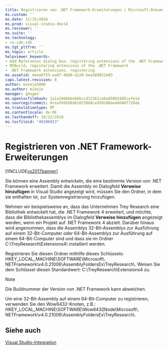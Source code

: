 ```yaml
---
title: Registrieren von .NET Framework-Erweiterungen | Microsoft-Dokumentation
ms.custom: ''
ms.date: 11/15/2016
ms.prod: visual-studio-dev14
ms.reviewer: ''
ms.suite: ''
ms.technology:
- vs-ide-sdk
ms.tgt_pltfrm: ''
ms.topic: article
helpviewer_keywords:
- Add References dialog box, registering extensions of the .NET Framework
- MSBuild, registering extensions of the .NET Framework
- .NET Framework extensions, registering
ms.assetid: deee6f53-ea87-4b88-a120-bea589822e03
caps.latest.revision: 8
author: mikejo5000
ms.author: mikejo
manager: ghogen
ms.openlocfilehash: 1a1a1966bbe68bccd12261ca6a05002485cefe1d
ms.sourcegitcommit: 9ceaf69568d61023868ced59108ae4dd46f720ab
ms.translationtype: MT
ms.contentlocale: de-DE
ms.lasthandoff: 10/12/2018
ms.locfileid: "49196923"
---
```

# <a name="registering-extensions-of-the-net-framework"></a>Registrieren von .NET Framework-Erweiterungen
[!INCLUDE[vs2017banner](../includes/vs2017banner.md)]

  
Sie können eine Assembly entwickeln, die eine bestimmte Version von .NET Framework erweitert. Damit die Assembly im Dialogfeld **Verweise hinzufügen** in Visual Studio angezeigt wird, müssen Sie den Ordner, in dem sie enthalten ist, zur Systemregistrierung hinzufügen.  
  
 Nehmen wir beispielsweise an, dass das Unternehmen Trey Research eine Bibliothek entwickelt hat, die .NET Framework 4 erweitert, und möchte, dass die Bibliothekassemblys im Dialogfeld **Verweise hinzufügen** angezeigt werden, wenn ein Projekt auf .NET Framework 4 abzielt. Darüber hinaus wird angenommen, dass die Assemblys 32-Bit-Assemblys zur Ausführung auf einem 32-Bit-Computer oder 64-Bit-Assemblys zur Ausführung auf einem 64-Bit-Computer sind und dass sie im Ordner C:\TreyResearch\Extensions4\ installiert werden.  
  
 Registrieren Sie diesen Ordner mithilfe dieses Schlüssels: HKEY_LOCAL_MACHINE\SOFTWARE\Microsoft\\. NETFramework\v4.0.21006\AssemblyFoldersEx\TreyResearch\\. Weisen Sie dem Schlüssel diesen Standardwert: C:\TreyResearch\Extensions4 zu.  
  
> [!NOTE]
>  Die Buildnummer der Version von .NET Framework kann abweichen.  
  
 Um eine 32-Bit-Assembly auf einem 64-Bit-Computer zu registrieren, verwenden Sie den Wow6432-Knoten, z.B.: HKEY_LOCAL_MACHINE\SOFTWARE\Wow6432Node\Microsoft\\. NETFramework\v4.0.21006\AssemblyFoldersEx\TreyResearch\\.  
  
## <a name="see-also"></a>Siehe auch  
 [Visual Studio-Integration](../msbuild/visual-studio-integration-msbuild.md)



